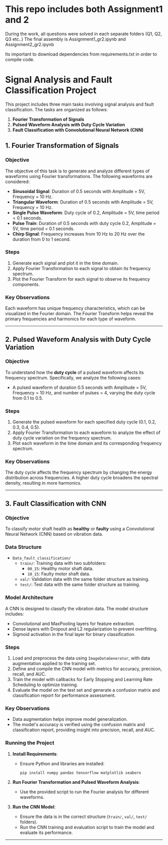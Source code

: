 # This repo includes both Assignment1 and 2

During the work, all questions were solved in each separate folders (Q1, Q2, Q3 etc..)
The final assembly is Assignment1_gr2.ipynb and Assignment2_gr2.ipynb

Its important to download dependencies from requirements.txt in order to compile code.


# Signal Analysis and Fault Classification Project

This project includes three main tasks involving signal analysis and fault classification. The tasks are organized as follows:

1. **Fourier Transformation of Signals**
2. **Pulsed Waveform Analysis with Duty Cycle Variation**
3. **Fault Classification with Convolutional Neural Network (CNN)**

## 1. Fourier Transformation of Signals

### Objective
The objective of this task is to generate and analyze different types of waveforms using Fourier transformations. The following waveforms are considered:
   - **Sinusoidal Signal**: Duration of 0.5 seconds with Amplitude = 5V, Frequency = 10 Hz.
   - **Triangular Waveform**: Duration of 0.5 seconds with Amplitude = 5V, Frequency = 10 Hz.
   - **Single Pulse Waveform**: Duty cycle of 0.2, Amplitude = 5V, time period = 0.1 seconds.
   - **Pulse Train**: Duration of 0.5 seconds with duty cycle 0.2, Amplitude = 5V, time period = 0.1 seconds.
   - **Chirp Signal**: Frequency increases from 10 Hz to 20 Hz over the duration from 0 to 1 second.

### Steps
1. Generate each signal and plot it in the time domain.
2. Apply Fourier Transformation to each signal to obtain its frequency spectrum.
3. Plot the Fourier Transform for each signal to observe its frequency components.

### Key Observations
Each waveform has unique frequency characteristics, which can be visualized in the Fourier domain. The Fourier Transform helps reveal the primary frequencies and harmonics for each type of waveform.

---

## 2. Pulsed Waveform Analysis with Duty Cycle Variation

### Objective
To understand how the **duty cycle** of a pulsed waveform affects its frequency spectrum. Specifically, we analyze the following cases:
   - A pulsed waveform of duration 0.5 seconds with Amplitude = 5V, Frequency = 10 Hz, and number of pulses = 4, varying the duty cycle from 0.1 to 0.5.

### Steps
1. Generate the pulsed waveform for each specified duty cycle (0.1, 0.2, 0.3, 0.4, 0.5).
2. Apply Fourier Transformation to each waveform to analyze the effect of duty cycle variation on the frequency spectrum.
3. Plot each waveform in the time domain and its corresponding frequency spectrum.

### Key Observations
The duty cycle affects the frequency spectrum by changing the energy distribution across frequencies. A higher duty cycle broadens the spectral density, resulting in more harmonics.

---

## 3. Fault Classification with CNN

### Objective
To classify motor shaft health as **healthy** or **faulty** using a Convolutional Neural Network (CNN) based on vibration data.

### Data Structure
- `Data_fault_classification/`
  - `train/`: Training data with two subfolders:
    - `00_15`: Healthy motor shaft data.
    - `10_15`: Faulty motor shaft data.
  - `val/`: Validation data with the same folder structure as training.
  - `test/`: Test data with the same folder structure as training.

### Model Architecture
A CNN is designed to classify the vibration data. The model structure includes:
   - Convolutional and MaxPooling layers for feature extraction.
   - Dense layers with Dropout and L2 regularization to prevent overfitting.
   - Sigmoid activation in the final layer for binary classification.

### Steps
1. Load and preprocess the data using `ImageDataGenerator`, with data augmentation applied to the training set.
2. Define and compile the CNN model with metrics for accuracy, precision, recall, and AUC.
3. Train the model with callbacks for Early Stopping and Learning Rate Scheduling to optimize training.
4. Evaluate the model on the test set and generate a confusion matrix and classification report for performance assessment.

### Key Observations
- Data augmentation helps improve model generalization.
- The model's accuracy is verified using the confusion matrix and classification report, providing insight into precision, recall, and AUC.

### Running the Project

1. **Install Requirements**:
   - Ensure Python and libraries are installed:
     ```bash
     pip install numpy pandas tensorflow matplotlib seaborn
     ```

2. **Run Fourier Transformation and Pulsed Waveform Analysis**:
   - Use the provided script to run the Fourier analysis for different waveforms.

3. **Run the CNN Model**:
   - Ensure the data is in the correct structure (`train/`, `val/`, `test/` folders).
   - Run the CNN training and evaluation script to train the model and evaluate its performance.

---

